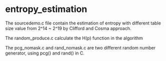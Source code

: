 # entropy_estimation

The sourcedemo.c file contain the estimation of entropy with different table size value from 2^14 ~ 2^19 by Clifford and Cosma approach.

The random_produce.c calculate the H(p) function in the algorithm

The pcg_nomask.c and rand_nomask.c are two different random number generator, using pcg() and rand() in C.
